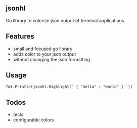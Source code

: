 ## jsonhl 

Go library to colorize json output of terminal applications.

## Features

* small and focused go library
* adds color to your json output
* without changing the json formatting

## Usage

```
fmt.Println(jsonhl.Highlight(` { "hello" : "world" } `))
```

## Todos

* tests
* configurable colors
